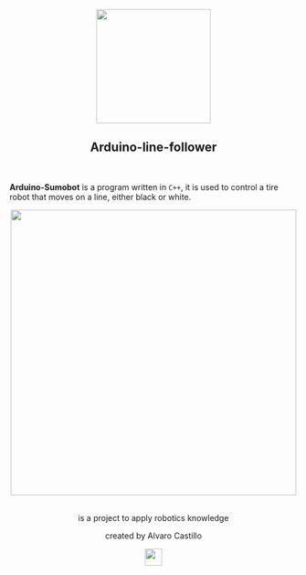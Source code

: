 

<p align="center">
  <a href="https://github.com/Mrbanano"><img src="https://i.postimg.cc/5NqdKxfX/undraw-drone-surveillance-kjjg.png" height="200"></a>
</p>
</p>
<p align="center">
<h2 align="center">Arduino-line-follower</h3>
<br>
</p>



 **Arduino-Sumobot** is a program written in `C++`, it is used to control a tire robot that moves on a line, either black or white.

<p align="center">
  <a href="https://github.com/Mrbanano"><img src="https://i.postimg.cc/02zRxLRf/esquemamontaje-Siguelineas2.jpg" height="500"></a>
</p>

<p align="center">
<br>
  is a project to apply robotics knowledge
 <br>
 <p align="center">created by Alvaro Castillo</p>
 </p>



<p align="center">
  <a href="https://github.com/Mrbanano"><img src="https://i.postimg.cc/pVjhLXNG/5847e99bcef1014c0b5e4827.png" height="30"></a>
</p>

